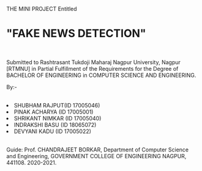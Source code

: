 

THE MINI PROJECT Entitled 
<br>
<h1>"FAKE NEWS DETECTION"</h1> 
<br>

Submitted to Rashtrasant Tukdoji Maharaj Nagpur University, Nagpur [RTMNU]
in Partial Fulfillment of the Requirements for
the Degree of BACHELOR OF ENGINEERING in COMPUTER SCIENCE AND ENGINEERING.

By:-

<br>
<li>SHUBHAM RAJPUT(ID 17005046)</li>
<li>PINAK ACHARYA (ID 17005001)</li>
<li>SHRIKANT NIMKAR (ID 17005040)</li>
<li>INDRAKSHI BASU (ID 18065072)</li>
<li>DEVYANI KADU (ID 17005022)</li>


<br>

Guide: Prof. CHANDRAJEET BORKAR,
Department of Computer Science and Engineering,
GOVERNMENT COLLEGE OF ENGINEERING NAGPUR, 441108.
2020-2021.

